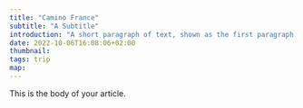 ```yaml
---
title: "Camino France"
subtitle: "A Subtitle"
introduction: "A short paragraph of text, shown as the first paragraph of the article, and on list pages."
date: 2022-10-06T16:08:06+02:00
thumbnail:
tags: trip
map: 
---
```

This is the body of your article.
